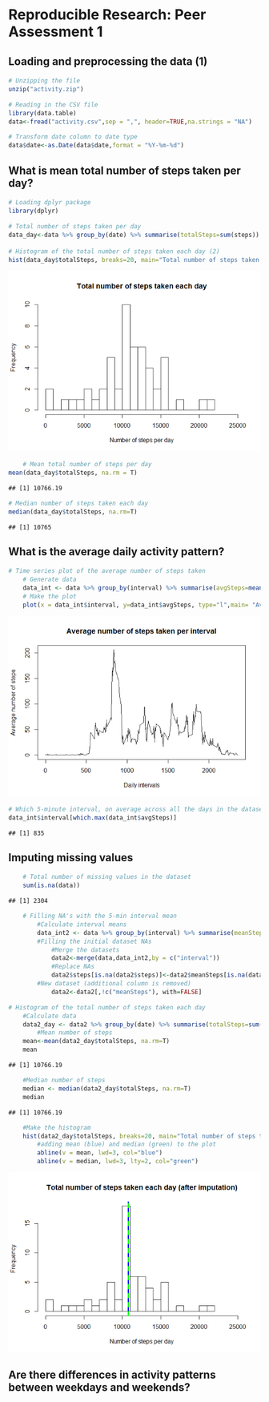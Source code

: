 # Reproducible Research: Peer Assessment 1


## Loading and preprocessing the data (1)



```r
# Unzipping the file
unzip("activity.zip")
```

```r
# Reading in the CSV file
library(data.table)
data<-fread("activity.csv",sep = ",", header=TRUE,na.strings = "NA")
```

```r
# Transform date column to date type
data$date<-as.Date(data$date,format = "%Y-%m-%d")
```


## What is mean total number of steps taken per day?


```r
# Loading dplyr package
library(dplyr)
```


```r
# Total number of steps taken per day
data_day<-data %>% group_by(date) %>% summarise(totalSteps=sum(steps))

# Histogram of the total number of steps taken each day (2)
hist(data_day$totalSteps, breaks=20, main="Total number of steps taken each day", xlab="Number of steps per day", xlim=c(0,25000))
```

![](PA1_template_files/figure-html/unnamed-chunk-5-1.png) 

```r
    # Mean total number of steps per day
mean(data_day$totalSteps, na.rm = T)
```

```
## [1] 10766.19
```

```r
# Median number of steps taken each day
median(data_day$totalSteps, na.rm=T)
```

```
## [1] 10765
```

## What is the average daily activity pattern?


```r
# Time series plot of the average number of steps taken
    # Generate data
    data_int <- data %>% group_by(interval) %>% summarise(avgSteps=mean(steps, na.rm=T))
    # Make the plot
    plot(x = data_int$interval, y=data_int$avgSteps, type="l",main= "Average number of steps taken per interval", xlab="Daily intervals", ylab = "Average number of steps")
```

![](PA1_template_files/figure-html/unnamed-chunk-6-1.png) 

```r
# Which 5-minute interval, on average across all the days in the dataset, contains the maximum number of steps?
data_int$interval[which.max(data_int$avgSteps)]
```

```
## [1] 835
```


## Imputing missing values


```r
    # Total number of missing values in the dataset
    sum(is.na(data))
```

```
## [1] 2304
```

```r
    # Filling NA's with the 5-min interval mean
        #Calculate interval means
        data_int2 <- data %>% group_by(interval) %>% summarise(meanSteps=mean(steps, na.rm=T))
        #Filling the initial dataset NAs
            #Merge the datasets
            data2<-merge(data,data_int2,by = c("interval"))
            #Replace NAs
            data2$steps[is.na(data2$steps)]<-data2$meanSteps[is.na(data2$steps)]
        #New dataset (additional column is removed)
            data2<-data2[,!c("meanSteps"), with=FALSE]
```

```r
# Histogram of the total number of steps taken each day
    #Calculate data
    data2_day <- data2 %>% group_by(date) %>% summarise(totalSteps=sum(steps))
        #Mean number of steps
    mean<-mean(data2_day$totalSteps, na.rm=T)
    mean
```

```
## [1] 10766.19
```

```r
    #Median number of steps
    median <- median(data2_day$totalSteps, na.rm=T)
    median
```

```
## [1] 10766.19
```

```r
    #Make the histogram
    hist(data2_day$totalSteps, breaks=20, main="Total number of steps taken each day (after imputation)", xlab="Number of steps per day", xlim=c(0,25000))
        #adding mean (blue) and median (green) to the plot
        abline(v = mean, lwd=3, col="blue")
        abline(v = median, lwd=3, lty=2, col="green")
```

![](PA1_template_files/figure-html/unnamed-chunk-10-1.png) 

## Are there differences in activity patterns between weekdays and weekends?



